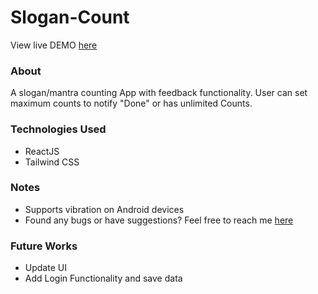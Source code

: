 <h1>Slogan-Count</h1>

View live DEMO <a href="https://slogan.akhilkumar.ga/">here</a>

<h3>About</h3>

<p>A slogan/mantra counting App with feedback functionality. User can set maximum counts to notify "Done" or has unlimited Counts.</p>

<h3>Technologies Used</h3>

* ReactJS
* Tailwind CSS

<h3>Notes</h3>

* Supports vibration on Android devices
* Found any bugs or have suggestions? Feel free to reach me <a href="https://akhilkumar.ga/">here</a>

<h3>Future Works</h3>

* Update UI
* Add Login Functionality and save data
